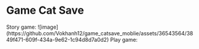 <h1>Game Cat Save </h1>
Story game:
![image](https://github.com/Vokhanh12/game_catsave_moblie/assets/36543564/3849f471-609f-434a-9e62-1c94d8d7a0d2)
Play game:

